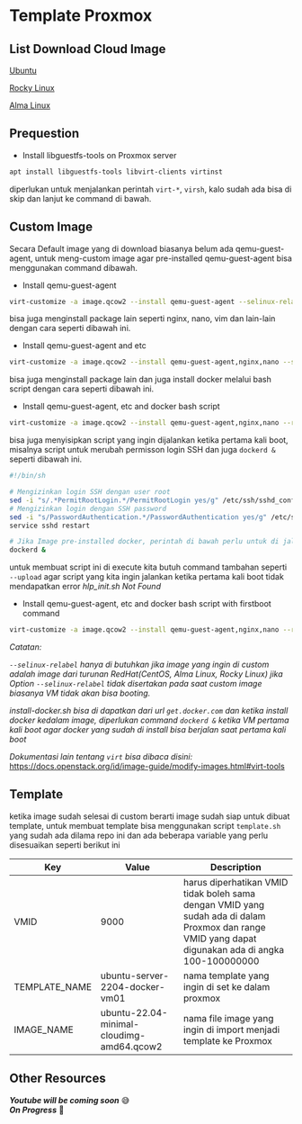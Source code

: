 # Template Proxmox

## List Download Cloud Image
[Ubuntu](http://cloud-images.ubuntu.com/releases/)

[Rocky Linux](https://rockylinux.org/alternative-images)

[Alma Linux](https://repo.almalinux.org/almalinux/)


## Prequestion
- Install libguestfs-tools on Proxmox server

```sh
apt install libguestfs-tools libvirt-clients virtinst
```
diperlukan untuk menjalankan perintah `virt-*`, `virsh`, kalo sudah ada bisa di skip dan lanjut ke command di bawah.

## Custom Image
Secara Default image yang di download biasanya belum ada qemu-guest-agent, untuk meng-custom image agar pre-installed qemu-guest-agent bisa menggunakan command dibawah.
- Install qemu-guest-agent
```sh
virt-customize -a image.qcow2 --install qemu-guest-agent --selinux-relabel
```

bisa juga menginstall package lain seperti nginx, nano, vim dan lain-lain dengan cara seperti dibawah ini.
- Install qemu-guest-agent and etc
```sh
virt-customize -a image.qcow2 --install qemu-guest-agent,nginx,nano --selinux-relabel
```

bisa juga menginstall package lain dan juga install docker melalui bash script dengan cara seperti dibawah ini.
- Install qemu-guest-agent, etc and docker bash script
```sh
virt-customize -a image.qcow2 --install qemu-guest-agent,nginx,nano --run install-docker.sh ----firstboot-command 'dockerd &' --selinux-relabel
```

bisa juga menyisipkan script yang ingin dijalankan ketika pertama kali boot, misalnya script untuk merubah permisson login SSH dan juga `dockerd &` seperti dibawah ini.
```sh
#!/bin/sh

# Mengizinkan login SSH dengan user root
sed -i "s/.*PermitRootLogin.*/PermitRootLogin yes/g" /etc/ssh/sshd_config
# Mengizinkan login dengan SSH password
sed -i "s/PasswordAuthentication.*/PasswordAuthentication yes/g" /etc/ssh/sshd_config
service sshd restart

# Jika Image pre-installed docker, perintah di bawah perlu untuk di jalankan ketika pertama kali boot
dockerd &
```
untuk membuat script ini di execute kita butuh command tambahan seperti `--upload` agar script yang kita ingin jalankan ketika pertama kali boot tidak mendapatkan error *hlp_init.sh Not Found*
- Install qemu-guest-agent, etc and docker bash script with firstboot command
```sh
virt-customize -a image.qcow2 --install qemu-guest-agent,nginx,nano --run install-docker.sh --upload hlp_init.sh:/root/ --firstboot-command 'sh /root/hlp_init.sh' --selinux-relabel
```

*Catatan:*

*`--selinux-relabel` hanya di butuhkan jika image yang ingin di custom adalah image dari turunan RedHat(CentOS, Alma Linux, Rocky Linux) jika Option `--selinux-relabel` tidak disertakan pada saat custom image biasanya VM tidak akan bisa booting.*

*install-docker.sh bisa di dapatkan dari url `get.docker.com` dan ketika install docker kedalam image, diperlukan command `dockerd &` ketika VM pertama kali boot agar docker yang sudah di install bisa berjalan saat pertama kali boot*

*Dokumentasi lain tentang `virt` bisa dibaca disini:*
https://docs.openstack.org/id/image-guide/modify-images.html#virt-tools

## Template
ketika image sudah selesai di custom berarti image sudah siap untuk dibuat template, untuk membuat template bisa menggunakan script `template.sh` yang sudah ada dilama repo ini dan ada beberapa variable yang perlu disesuaikan seperti berikut ini

|Key|Value|Description|
|---|---|---|
|VMID|9000|harus diperhatikan VMID tidak boleh sama dengan VMID yang sudah ada di dalam Proxmox dan range VMID yang dapat digunakan ada di angka 100-100000000|
|TEMPLATE_NAME|ubuntu-server-2204-docker-vm01|nama template yang ingin di set ke dalam proxmox
|IMAGE_NAME|ubuntu-22.04-minimal-cloudimg-amd64.qcow2|nama file image yang ingin di import menjadi template ke Proxmox

## Other Resources


***Youtube will be coming soon*** 😅<br>
***On Progress*** 👋